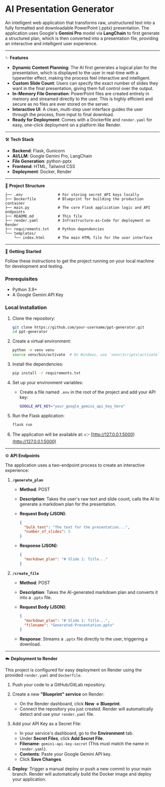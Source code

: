 # AI Presentation Generator

An intelligent web application that transforms raw, unstructured text into a fully formatted and downloadable PowerPoint (.pptx) presentation. The application uses Google's **Gemini Pro** model via **LangChain** to first generate a structured plan, which is then converted into a presentation file, providing an interactive and intelligent user experience.

<!-- TODO: Add a screenshot of your application here -->

---

✨ **Features**

* **Dynamic Content Planning**: The AI first generates a logical plan for the presentation, which is displayed to the user in real-time with a typewriter effect, making the process feel interactive and intelligent.
* **Custom Slide Count**: Users can specify the exact number of slides they want in the final presentation, giving them full control over the output.
* **In-Memory File Generation**: PowerPoint files are created entirely in memory and streamed directly to the user. This is highly efficient and secure as no files are ever stored on the server.
* **Interactive UI**: A clean, multi-step user interface guides the user through the process, from input to final download.
* **Ready for Deployment**: Comes with a Dockerfile and `render.yaml` for easy, one-click deployment on a platform like Render.

---

🛠️ **Tech Stack**

* **Backend**: Flask, Gunicorn
* **AI/LLM**: Google Gemini Pro, LangChain
* **File Generation**: python-pptx
* **Frontend**: HTML, Tailwind CSS
* **Deployment**: Docker, Render

---

📂 **Project Structure**

```
├── .env                # For storing secret API keys locally
├── Dockerfile          # Blueprint for building the production container
├── main.py             # The core Flask application logic and API endpoints
├── README.md           # This file
├── render.yaml         # Infrastructure-as-Code for deployment on Render
├── requirements.txt    # Python dependencies
└── templates/
    └── index.html      # The main HTML file for the user interface
```

---

🚀 **Getting Started**

Follow these instructions to get the project running on your local machine for development and testing.

### Prerequisites

* Python 3.9+
* A Google Gemini API Key

### Local Installation

1. Clone the repository:

   ```bash
   git clone https://github.com/your-username/ppt-generator.git
   cd ppt-generator
   ```

2. Create a virtual environment:

   ```bash
   python -m venv venv
   source venv/bin/activate  # On Windows, use `venv\Scripts\activate`
   ```

3. Install the dependencies:

   ```bash
   pip install -r requirements.txt
   ```

4. Set up your environment variables:

   * Create a file named `.env` in the root of the project and add your API key:

     ```bash
     GOOGLE_API_KEY="your_google_gemini_api_key_here"
     ```

5. Run the Flask application:

   ```bash
   flask run
   ```

6. The application will be available at:
   👉 [http://127.0.0.1:5000](http://127.0.0.1:5000)

---

⚙️ **API Endpoints**

The application uses a two-endpoint process to create an interactive experience:

1. **`/generate_plan`**

   * **Method**: POST
   * **Description**: Takes the user's raw text and slide count, calls the AI to generate a markdown plan for the presentation.
   * **Request Body (JSON)**:

     ```json
     {
       "bulk_text": "The text for the presentation...",
       "number_of_slides": 5
     }
     ```
   * **Response (JSON)**:

     ```json
     {
       "markdown_plan": "# Slide 1: Title..."
     }
     ```

2. **`/create_file`**

   * **Method**: POST
   * **Description**: Takes the AI-generated markdown plan and converts it into a `.pptx` file.
   * **Request Body (JSON)**:

     ```json
     {
       "markdown_plan": "# Slide 1: Title...",
       "filename": "Generated-Presentation.pptx"
     }
     ```
   * **Response**: Streams a `.pptx` file directly to the user, triggering a download.

---

☁️ **Deployment to Render**

This project is configured for easy deployment on Render using the provided `render.yaml` and `Dockerfile`.

1. Push your code to a GitHub/GitLab repository.
2. Create a new **"Blueprint" service** on Render:

   * On the Render dashboard, click **New → Blueprint**.
   * Connect the repository you just created. Render will automatically detect and use your `render.yaml` file.
3. Add your API Key as a Secret File:

   * In your service's dashboard, go to the **Environment** tab.
   * Under **Secret Files**, click **Add Secret File**.
   * **Filename**: `gemini-api-key-secret` (This must match the name in `render.yaml`).
   * **Contents**: Paste your Google Gemini API key.
   * Click **Save Changes**.
4. **Deploy**: Trigger a manual deploy or push a new commit to your main branch. Render will automatically build the Docker image and deploy your application.

